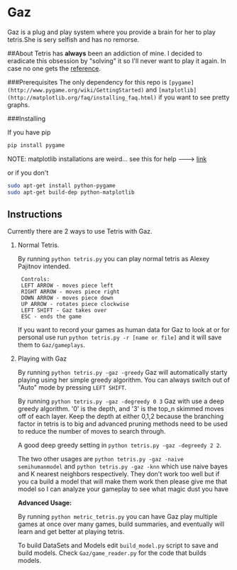 Gaz
==============
Gaz is a plug and play system where you provide a brain for her to play tetris.She is sery selfish and has no remorse.

##About
Tetris has **always** been an addiction of mine. I decided to eradicate this obsession by "solving" it so I'll never want to play it again. In case no one gets the [reference](http://zim.wikia.com/wiki/Gaz_Membrane). 

###Prerequisites
The only dependency for this repo is ```[pygame](http://www.pygame.org/wiki/GettingStarted)``` and ```[matplotlib](http://matplotlib.org/faq/installing_faq.html)``` if you want to see pretty graphs.

###Installing

If you have pip
```bash
pip install pygame
```

NOTE: matplotlib installations are weird... see this for help ---> [link](http://stackoverflow.com/questions/9829175/pip-install-matplotlib-error-with-virtualenv)

or if you don't
```bash
sudo apt-get install python-pygame
sudo apt-get build-dep python-matplotlib
```

Instructions
------------

Currently there are 2 ways to use Tetris with Gaz.

1. Normal Tetris.
        
    By running ```python tetris.py``` you can play normal tetris as 
    Alexey Pajitnov intended.
    
        Controls:
        LEFT ARROW - moves piece left
        RIGHT ARROW - moves piece right
        DOWN ARROW - moves piece down
        UP ARROW - rotates piece clockwise
        LEFT SHIFT - Gaz takes over
        ESC - ends the game

    If you want to record your games as human data for Gaz to look at or for personal 
    use run ```python tetris.py -r [name or file]``` and it will save them to ```Gaz/gameplays```. 

2. Playing with Gaz

    By running ```python tetris.py -gaz -greedy``` Gaz will automatically starty playing using her simple greedy algorithm. You can always switch out
    of "Auto" mode by pressing ```LEFT SHIFT```.

    By running ```python tetris.py -gaz -degreedy 0 3``` Gaz with use a deep greedy algorithm. '0' is the depth, and '3' is the top_n skimmed moves off of each layer. Keep the depth at either 0,1,2 because the branching factor in tetris is to big and advanced pruning methods need to be used to reduce the number of moves to search through. 

    A good deep greedy setting in ```python tetris.py -gaz -degreedy 2 2```.

    The two other usages are ```python tetris.py -gaz -naive semihumanmodel``` and ```python tetris.py -gaz -knn``` which use naive bayes and K nearest neighbors respectively. They don't work too well but if you ca build a model that will make them work then please give me that model so I can analyze your gameplay to see what magic dust you have
    
    **Advanced Usage:**
    
    By running ```python metric_tetris.py``` you can have Gaz play multiple games at once over many games, build summaries, and eventually will learn and get better at playing tetris.

    To build DataSets and Models edit ```build_model.py``` script to save and build models. Check ```Gaz/game_reader.py``` for the code that builds models. 